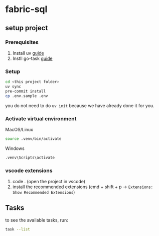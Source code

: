 # fabric-sql

## setup project

### Prerequisites

1. Install uv [guide](https://docs.astral.sh/uv/getting-started/installation/)
2. Instll go-task [guide](https://taskfile.dev/installation/)

### Setup

```sh
cd <this project folder>
uv sync
pre-commit install
cp .env.sample .env
```

you do not need to do `uv init` because we have already done it for you.

### Activate virtual environment

MacOS/Linux

```sh
source .venv/bin/activate
```

Windows

```sh
.venv\Scripts\activate
```

### vscode extensions

1. code . (open the project in vscode)
1. install the recommended extensions (cmd + shift + p ->
   `Extensions: Show Recommended Extensions`)

## Tasks

to see the available tasks, run:

```sh
task --list
```
